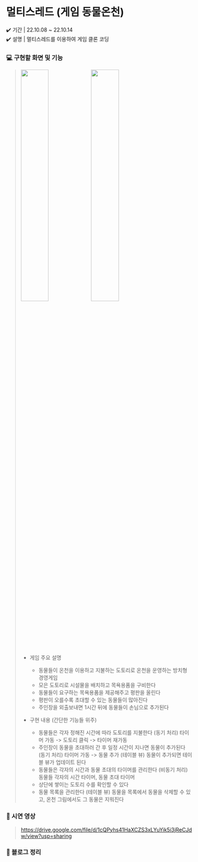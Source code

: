 # 멀티스레드 (게임 동물온천)
✔️ 기간 | 22.10.08 ~ 22.10.14  
✔️ 설명 | 멀티스레드를 이용하여 게임 클론 코딩

### 💻 구현할 화면 및 기능
> <img width="40%" src="https://github.com/yujeong-kwon/RisingCamp/assets/94073724/aa069889-f946-40c4-bda4-4330c3a015eb.png"/> <img width="40%" src="https://github.com/yujeong-kwon/RisingCamp/assets/94073724/aa069889-f946-40c4-bda4-4330c3a015eb.png"/>
> * 게임 주요 설명
>   - 동물들이 온천을 이용하고 지불하는 도토리로 온천을 운영하는 방치형 경영게임
>   - 모은 도토리로 시설물을 배치하고 목욕용품을 구비한다
>   - 동물들이 요구하는 목욕용품을 제공해주고 평판을 올린다
>   - 평판이 오를수록 초대할 수 있는 동물들이 많아진다
>   - 주인장을 외출보내면 1시간 뒤에 동물들이 손님으로 추가된다
>
> * 구현 내용 (간단한 기능들 위주)
>   - 동물들은 각자 정해진 시간에 따라 도토리를 지불한다
>     (동기 처리) 타이머 가동 -> 도토리 클릭 -> 타이머 재가동
>   - 주인장이 동물을 초대하러 간 후 일정 시간이 지나면 동물이 추가된다
>     (동기 처리) 타이머 가동 -> 동물 추가
>     (테이블 뷰) 동물이 추가되면 테이블 뷰가 업데이트 된다
>   - 동물들은 각자의 시간과 동물 초대의 타이머를 관리한다
>     (비동기 처리) 동물들 각자의 시간 타이머, 동물 초대 타이머
>   - 상단에 쌓이는 도토리 수를 확인할 수 있다
>   - 동물 목록을 관리한다
>     (테이블 뷰) 동물을 목록에서 동물을 삭제할 수 있고, 온천 그림에서도 그 동물은 지워진다
>

### 📱 시연 영상
> https://drive.google.com/file/d/1cQPyhs41HaXCZS3xLYuYik5i3jReCJdw/view?usp=sharing 

### 🔗 블로그 정리
> 
